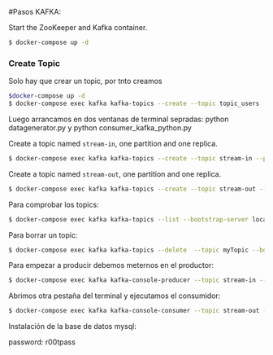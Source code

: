 #Pasos KAFKA: 

Start the ZooKeeper and Kafka container.

```sh
$ docker-compose up -d
```

### Create Topic

Solo hay que crear un topic, por tnto creamos 

```sh
$docker-compose up -d
$ docker-compose exec kafka kafka-topics --create --topic topic_users --partitions 1 --replication-factor 1 --if-not-exists --bootstrap-server host.docker.internal:9092
```



Luego arrancamos en dos ventanas de terminal sepradas: python datagenerator.py y python consumer_kafka_python.py



Create a topic named `stream-in`, one partition and one replica.

```sh
$ docker-compose exec kafka kafka-topics --create --topic stream-in --partitions 1 --replication-factor 1 --if-not-exists --bootstrap-server host.docker.internal:9092
```

Create a topic named `stream-out`, one partition and one replica.

```sh
$ docker-compose exec kafka kafka-topics --create --topic stream-out --partitions 1 --replication-factor 1 --if-not-exists --bootstrap-server host.docker.internal:9092
```

Para comprobar los topics:
```sh
$ docker-compose exec kafka kafka-topics --list --bootstrap-server localhost:9092
```

Para borrar un topic:
```sh
$ docker-compose exec kafka kafka-topics --delete  --topic myTopic --bootstrap-server localhost:9092
```

Para empezar a producir debemos meternos en el productor:
```sh
$ docker-compose exec kafka kafka-console-producer --topic stream-in --broker-list localhost:9092
```
Abrimos otra pestaña del terminal y ejecutamos el consumidor:
```sh
$ docker-compose exec kafka kafka-console-consumer --topic stream-out --from-beginning --bootstrap-server localhost:9092
```


Instalación de la base de datos mysql: 

password: r00tpass





